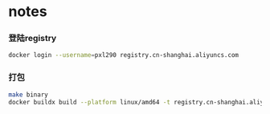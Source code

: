 # notes

### 登陆registry
```sh
docker login --username=pxl290 registry.cn-shanghai.aliyuncs.com
```

### 打包
```sh
make binary
docker buildx build --platform linux/amd64 -t registry.cn-shanghai.aliyuncs.com/somescaler/scaler:latest . --push
```
